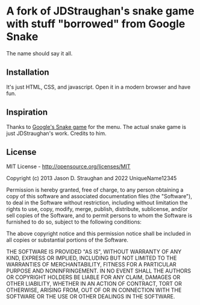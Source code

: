 # A fork of JDStraughan's snake game with stuff "borrowed" from Google Snake

The name should say it all.

## Installation

It's just HTML, CSS, and javascript.  Open it in a modern browser and have fun.

## Inspiration

Thanks to [Google's Snake game](https://www.google.com/fbx?fbx=snake_arcade) for the menu.
The actual snake game is just JDStraughan's work. Credits to him.

## License

MIT License - http://opensource.org/licenses/MIT

Copyright (c) 2013 Jason D. Straughan and 2022 UniqueName12345

Permission is hereby granted, free of charge, to any person obtaining a copy of this software and associated documentation files (the "Software"), to deal in the Software without restriction, including without limitation the rights to use, copy, modify, merge, publish, distribute, sublicense, and/or sell copies of the Software, and to permit persons to whom the Software is furnished to do so, subject to the following conditions:

The above copyright notice and this permission notice shall be included in all copies or substantial portions of the Software.

THE SOFTWARE IS PROVIDED "AS IS", WITHOUT WARRANTY OF ANY KIND, EXPRESS OR IMPLIED, INCLUDING BUT NOT LIMITED TO THE WARRANTIES OF MERCHANTABILITY, FITNESS FOR A PARTICULAR PURPOSE AND NONINFRINGEMENT. IN NO EVENT SHALL THE AUTHORS OR COPYRIGHT HOLDERS BE LIABLE FOR ANY CLAIM, DAMAGES OR OTHER LIABILITY, WHETHER IN AN ACTION OF CONTRACT, TORT OR OTHERWISE, ARISING FROM, OUT OF OR IN CONNECTION WITH THE SOFTWARE OR THE USE OR OTHER DEALINGS IN THE SOFTWARE.
